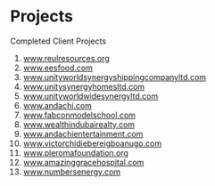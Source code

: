 # Projects
Completed Client Projects
1. www.reulresources.org
2. www.eesfood.com
3. www.unityworldsynergyshippingcompanyltd.com
4. www.unitysynergyhomesltd.com
5. www.unityworldwidesynergyltd.com
6. www.andachi.com
7. www.fabconmodelschool.com
8. www.wealthindubairealty.com
9. www.andachientertainment.com
10. www.victorchidiebereigboanugo.com
11. www.pleromafoundation.org
12. www.amazinggracehospital.com
13. www.numbersenergy.com

